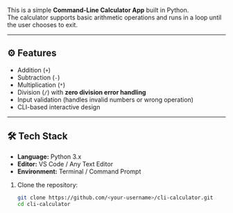 This is a simple **Command-Line Calculator App** built in Python.  
The calculator supports basic arithmetic operations and runs in a loop until the user chooses to exit.  

---

## ⚙️ Features
- Addition (`+`)
- Subtraction (`-`)
- Multiplication (`*`)
- Division (`/`) with **zero division error handling**
- Input validation (handles invalid numbers or wrong operation)
- CLI-based interactive design

---

## 🛠️ Tech Stack
- **Language:** Python 3.x  
- **Editor:** VS Code / Any Text Editor  
- **Environment:** Terminal / Command Prompt  

1. Clone the repository:
   ```bash
   git clone https://github.com/<your-username>/cli-calculator.git
   cd cli-calculator